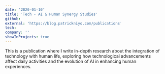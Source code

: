 ```yaml
---
date: '2020-01-10'
title: 'Tech - AI & Human Synergy Studies'
github: 
external: 'https://blog.patrickniyo.com/publications'
tech:
company: ''
showInProjects: true
---
```


This is a publication where I write in-depth research about the integration of technology with human life, exploring how technological advancements affect daily activities and the evolution of AI in enhancing human experiences.

